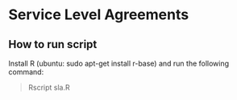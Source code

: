 Service Level Agreements
===

How to run script
---

Install R (ubuntu: sudo apt-get install r-base) and run the following command:

> Rscript sla.R 